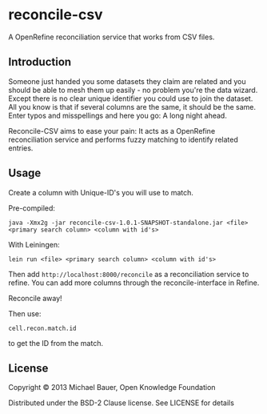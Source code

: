 # reconcile-csv

A OpenRefine reconciliation service that works from CSV files.

## Introduction

Someone just handed you some datasets they claim are related and you should
be able to mesh them up easily - no problem you're the data wizard. Except
there is no clear unique identifier you could use to join the dataset. All
you know is that if several columns are the same, it should be the same.
Enter typos and misspellings and here you go: A long night ahead.

Reconcile-CSV aims to ease your pain: It acts as a OpenRefine
reconciliation service and performs fuzzy matching to identify related
entries.  

## Usage

Create a column with Unique-ID's you will use to match.

Pre-compiled:
```
java -Xmx2g -jar reconcile-csv-1.0.1-SNAPSHOT-standalone.jar <file> <primary search column> <column with id's>
```

With Leiningen:
```
lein run <file> <primary search column> <column with id's>
```

Then add ```http://localhost:8000/reconcile``` as a reconciliation service
to refine. You can add more columns through the reconcile-interface in
Refine. 

Reconcile away!

Then use:

```
cell.recon.match.id
```

to get the ID from the match.


## License

Copyright © 2013 Michael Bauer, Open Knowledge Foundation

Distributed under the BSD-2 Clause license. See LICENSE for details
